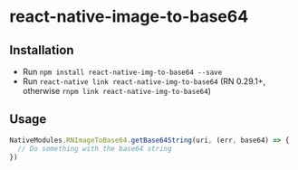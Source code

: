 react-native-image-to-base64
============================

## Installation

- Run `npm install react-native-img-to-base64 --save`
- Run `react-native link react-native-img-to-base64` (RN 0.29.1+, otherwise `rnpm link react-native-img-to-base64`)

## Usage

```javascript
NativeModules.RNImageToBase64.getBase64String(uri, (err, base64) => {
  // Do something with the base64 string
})
```
